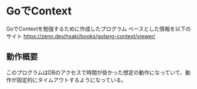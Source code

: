 # GoでContext
GoでContextを勉強するために作成したプログラム
ベースとした情報を以下のサイト
https://zenn.dev/hsaki/books/golang-context/viewer/

## 動作概要
このプログラムはDBのアクセスで時間が掛かった想定の動作になっていて、動作が固定的にタイムアウトするようになっている。
